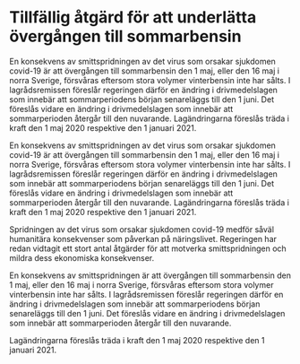 # Tillfällig åtgärd för att underlätta övergången till sommarbensin

En konsekvens av smittspridningen av det virus som orsakar sjukdomen covid-19 är att övergången till sommarbensin den 1 maj, eller den 16 maj i norra Sverige, försvåras eftersom stora volymer vinterbensin inte har sålts. I lagrådsremissen föreslår regeringen därför en ändring i drivmedelslagen som innebär att sommarperiodens början senareläggs till den 1 juni. Det föreslås vidare en ändring i drivmedelslagen som innebär att sommarperioden återgår till den nuvarande. Lagändringarna föreslås träda i kraft den 1 maj 2020 respektive den 1 januari 2021.

En konsekvens av smittspridningen av det virus som orsakar sjukdomen covid-19 är att övergången till sommarbensin den 1 maj, eller den 16 maj i norra Sverige, försvåras eftersom stora volymer vinterbensin inte har sålts. I lagrådsremissen föreslår regeringen därför en ändring i drivmedelslagen som innebär att sommarperiodens början senareläggs till den 1 juni. Det föreslås vidare en ändring i drivmedelslagen som innebär att sommarperioden återgår till den nuvarande. Lagändringarna föreslås träda i kraft den 1 maj 2020 respektive den 1 januari 2021.

Spridningen av det virus som orsakar sjukdomen covid-19 medför såväl humanitära konsekvenser som påverkan på näringslivet. Regeringen har redan vidtagit ett stort antal åtgärder för att motverka smittspridningen och mildra dess ekonomiska konsekvenser.

En konsekvens av smittspridningen är att övergången till sommarbensin den 1 maj, eller den 16 maj i norra Sverige, försvåras eftersom stora volymer vinterbensin inte har sålts. I lagrådsremissen föreslår regeringen därför en ändring i drivmedelslagen som innebär att sommarperiodens början senareläggs till den 1 juni. Det föreslås vidare en ändring i drivmedelslagen som innebär att sommarperioden återgår till den nuvarande.

Lagändringarna föreslås träda i kraft den 1 maj 2020 respektive den 1 januari 2021.
